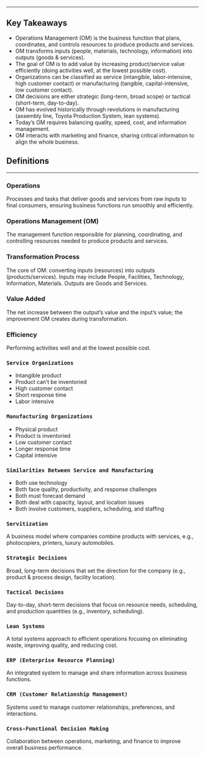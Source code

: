

---

## Key Takeaways
- Operations Management (OM) is the business function that plans, coordinates, and controls resources to produce products and services.
- OM transforms inputs (people, materials, technology, information) into outputs (goods & services).
- The goal of OM is to add value by increasing product/service value efficiently (doing activities well, at the lowest possible cost).
- Organizations can be classified as service (intangible, labor-intensive, high customer contact) or manufacturing (tangible, capital-intensive, low customer contact).
- OM decisions are either strategic (long-term, broad scope) or tactical (short-term, day-to-day).
- OM has evolved historically through revolutions in manufacturing (assembly line, Toyota Production System, lean systems).
- Today’s OM requires balancing quality, speed, cost, and information management.
- OM interacts with marketing and finance, sharing critical information to align the whole business.

## Definitions

---

### Operations
Processes and tasks that deliver goods and services from raw inputs to final consumers, ensuring business functions run smoothly and efficiently.

### Operations Management (OM)
The management function responsible for planning, coordinating, and controlling resources needed to produce products and services.

### Transformation Process
The core of OM: converting inputs (resources) into outputs (products/services). Inputs may include People, Facilities, Technology, Information, Materials. Outputs are Goods and Services.

### Value Added
The net increase between the output’s value and the input’s value; the improvement OM creates during transformation.

### Efficiency
Performing activities well and at the lowest possible cost.

### `Service Organizations`
- Intangible product
- Product can’t be inventoried
- High customer contact
- Short response time
- Labor intensive

### `Manufacturing Organizations`
- Physical product
- Product is inventoried
- Low customer contact
- Longer response time
- Capital intensive

### `Similarities Between Service and Manufacturing`
- Both use technology
- Both face quality, productivity, and response challenges
- Both must forecast demand
- Both deal with capacity, layout, and location issues
- Both involve customers, suppliers, scheduling, and staffing

### `Servitization`
A business model where companies combine products with services, e.g., photocopiers, printers, luxury automobiles.

### `Strategic Decisions`
Broad, long-term decisions that set the direction for the company (e.g., product & process design, facility location).

### `Tactical Decisions`
Day-to-day, short-term decisions that focus on resource needs, scheduling, and production quantities (e.g., inventory, scheduling).

### `Lean Systems`
A total systems approach to efficient operations focusing on eliminating waste, improving quality, and reducing cost.

### `ERP (Enterprise Resource Planning)`
An integrated system to manage and share information across business functions.

### `CRM (Customer Relationship Management)`
Systems used to manage customer relationships, preferences, and interactions.

### `Cross-Functional Decision Making`
Collaboration between operations, marketing, and finance to improve overall business performance.
